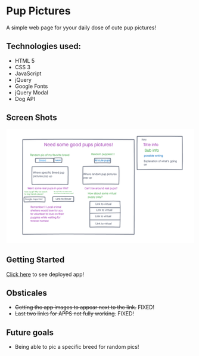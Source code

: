 # Pup Pictures

A simple web page for yyour daily dose of cute pup pictures! 

## Technologies used:
- HTML 5
- CSS 3
- JavaScript
- jQuery 
- Google Fonts
- jQuery Modal
- Dog API

## Screen Shots
![wireframe](./img/Wireframe.png)

## Getting Started
[Click here](#) to see deployed app!

## Obsticales
- ~~Getting the app images to appear next to the link.~~ FIXED!
- ~~Last two links for APPS not fully working.~~ FIXED!

## Future goals
- Being able to pic a specific breed for random pics!
